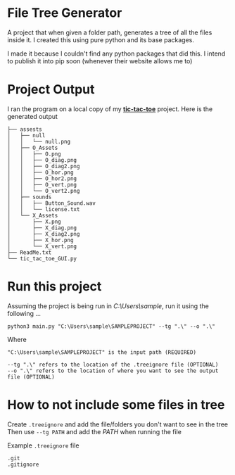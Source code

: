 # File Tree Generator

A project that when given a folder path, generates a tree of all the files inside it. I created this using pure python and its base packages.

I made it because I couldn't find any python packages that did this. I intend to publish it into pip soon (whenever their website allows me to)

# Project Output

I ran the program on a local copy of my [**tic-tac-toe**](https://github.com/SainitinD/Tic-Tac-Toe-with-GUI) project. Here is the generated output

```
├── assests
│   ├── null
│   │   └── null.png
│   ├── O_Assets
│   │   ├── O.png
│   │   ├── O_diag.png
│   │   ├── O_diag2.png
│   │   ├── O_hor.png
│   │   ├── O_hor2.png
│   │   ├── O_vert.png
│   │   └── O_vert2.png
│   ├── sounds
│   │   ├── Button_Sound.wav
│   │   └── license.txt
│   └── X_Assets
│       ├── X.png
│       ├── X_diag.png
│       ├── X_diag2.png
│       ├── X_hor.png
│       └── X_vert.png
├── ReadMe.txt
└── tic_tac_toe_GUI.py
```

# Run this project

Assuming the project is being run in _C:\Users\sample_, run it using the following ...

`python3 main.py "C:\Users\sample\SAMPLEPROJECT" --tg ".\" --o ".\"`

Where

```
"C:\Users\sample\SAMPLEPROJECT" is the input path (REQUIRED)

--tg ".\" refers to the location of the .treeignore file (OPTIONAL)
--o ".\" refers to the location of where you want to see the output file (OPTIONAL)
```

# How to not include some files in tree

Create `.treeignore` and add the file/folders you don't want to see in the tree
Then use `--tg PATH` and add the _PATH_ when running the file

Example `.treeignore` file

```
.git
.gitignore
```
